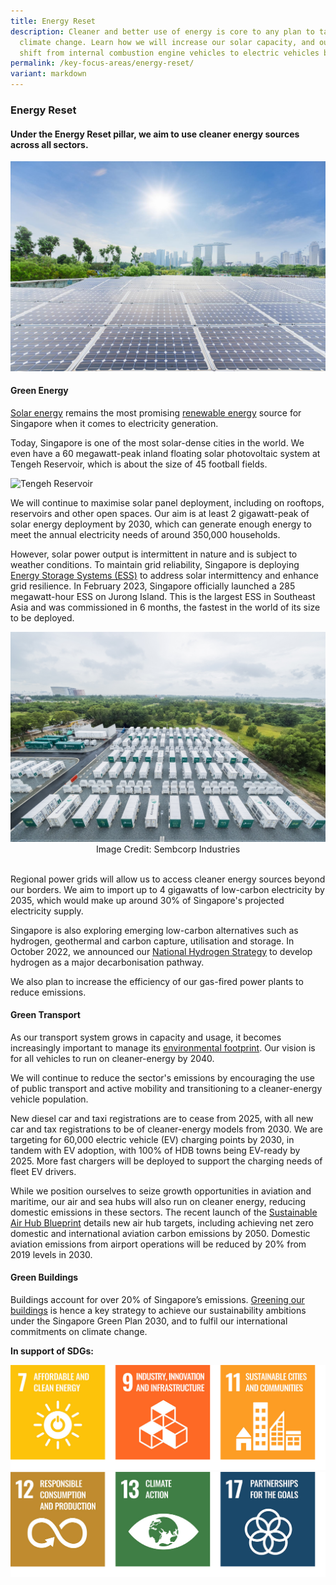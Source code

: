 ```yaml
---
title: Energy Reset
description: Cleaner and better use of energy is core to any plan to tackle
  climate change. Learn how we will increase our solar capacity, and our aim to
  shift from internal combustion engine vehicles to electric vehicles by 2040.
permalink: /key-focus-areas/energy-reset/
variant: markdown
---
```

### Energy Reset

#### Under the Energy Reset pillar, we aim to use cleaner energy sources across all sectors.

<img src="/images/framework/framework_energyreset.jpg" alt="Energy Reset"> 
 
#### Green Energy
 
[Solar energy](https://www.ema.gov.sg/energy-supply-switch-solar.aspx) remains the most promising [renewable energy](https://www.ema.gov.sg/Renewable_Energy.aspx) source for Singapore when it comes to electricity generation. 
 
Today, Singapore is one of the most solar-dense cities in the world. We even have a 60 megawatt-peak inland floating solar photovoltaic system at Tengeh Reservoir, which is about the size of 45 football fields.

<img src="/images/framework/min%20visit%20to%20tengeh-5.jpg" alt="Tengeh Reservoir"> 
 
We will continue to maximise solar panel deployment, including on rooftops, reservoirs and other open spaces. Our aim is at least 2 gigawatt-peak of solar energy deployment by 2030, which can generate enough energy to meet the annual electricity needs of around 350,000 households. 

However, solar power output is intermittent in nature and is subject to weather conditions. To maintain grid reliability, Singapore is deploying [Energy Storage Systems (ESS)](https://www.ema.gov.sg/energy-storage-system.aspx) to address solar intermittency and enhance grid resilience. In February 2023, Singapore officially launched a 285 megawatt-hour ESS on Jurong Island. This is the largest ESS in Southeast Asia and was commissioned in 6 months, the fastest in the world of its size to be deployed. 

<img src="/images/framework/sembcorp%20banyan%20energy%20storage%20system%20-%2003.jpg" alt="ESS"> 

<div align="center">Image Credit: Sembcorp Industries</div>  
&nbsp;

Regional power grids will allow us to access cleaner energy sources beyond our borders. We aim to import up to 4 gigawatts of low-carbon electricity by 2035, which would make up around 30% of Singapore's projected electricity supply.

Singapore is also exploring emerging low-carbon alternatives such as hydrogen, geothermal and carbon capture, utilisation and storage. In October 2022, we announced our [National Hydrogen Strategy](https://www.mti.gov.sg/Industries/Hydrogen) to develop hydrogen as a major decarbonisation pathway.

We also plan to increase the efficiency of our gas-fired power plants to reduce emissions. 
 
#### Green Transport
 
As our transport system grows in capacity and usage, it becomes increasingly important to manage its [environmental footprint](https://www.mot.gov.sg/what-we-do/green-transport). Our vision is for all vehicles to run on cleaner-energy by 2040. 

We will continue to reduce the sector's emissions by encouraging the use of public transport and active mobility and transitioning to a cleaner-energy vehicle population.

New diesel car and taxi registrations are to cease from 2025, with all new car and tax registrations to be of cleaner-energy models from 2030. We are targeting for 60,000 electric vehicle (EV) charging points by 2030, in tandem with EV adoption, with 100% of HDB towns being EV-ready by 2025. More fast chargers will be deployed to support the charging needs of fleet EV drivers.
 
While we position ourselves to seize growth opportunities in aviation and maritime, our air and sea hubs will also run on cleaner energy, reducing domestic emissions in these sectors. The recent launch of the <a href="https://www.caas.gov.sg/docs/default-source/docs---so/singapore-sustainable-air-hub-blueprint.pdf">Sustainable Air Hub Blueprint</a> details new air hub targets, including achieving net zero domestic and international aviation carbon emissions by 2050. Domestic aviation emissions from airport operations will be reduced by 20% from 2019 levels in 2030.

#### Green Buildings
 
Buildings account for over 20% of Singapore’s emissions. [Greening our buildings](https://www.mnd.gov.sg/our-work/greening-our-home/singapore-green-building-masterplan) is hence a key strategy to achieve our sustainability ambitions under the Singapore Green Plan 2030, and to fulfil our international commitments on climate change.

**In support of SDGs:**

<div class="sdg-container">
	<img class="sdg-image" src="/images/framework/energyreset_01.jpg" alt="7 9 11">
	<img class="sdg-image" src="/images/framework/energyreset_02.jpg" alt="12 13 17">
</div>